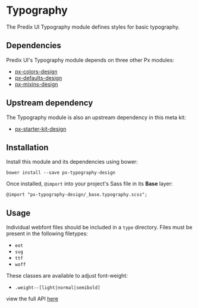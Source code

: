 # Typography

The Predix UI Typography module defines styles for basic typography.

## Dependencies

Predix UI's Typography module depends on three other Px modules:

* [px-colors-design](https://github.com/PredixDev/px-colors-design)
* [px-defaults-design](https://github.com/PredixDev/px-defaults-design)
* [px-mixins-design](https://github.com/PredixDev/px-mixins-design)

## Upstream dependency

The Typography module is also an upstream dependency in this meta kit:

* [px-starter-kit-design](https://github.com/PredixDev/px-starter-kit-design)

## Installation

Install this module and its dependencies using bower:

    bower install --save px-typography-design

Once installed, `@import` into your project's Sass file in its **Base** layer:

    @import "px-typography-design/_base.typography.scss";

## Usage

Individual webfont files should be included in a `type` directory. Files must be present in the following filetypes:

* `eot`
* `svg`
* `ttf`
* `woff`

These classes are available to adjust font-weight:

* `.weight--[light|normal|semibold]`

view the full API [here](http://predixdev.github.io/px-typography-design/sassdoc/)
